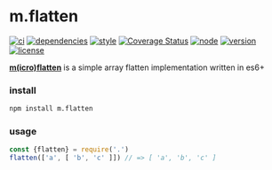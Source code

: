 m.flatten
===
[![ci](https://img.shields.io/travis/ivoputzer/m.flatten.svg?style=flat-square)](https://travis-ci.org/ivoputzer/m.flatten) [![dependencies](https://img.shields.io/badge/dependencies-none-blue.svg?style=flat-square&colorB=44CC11)](package.json) [![style](https://img.shields.io/badge/coding%20style-standard-brightgreen.svg?style=flat-square)](http://standardjs.com/) [![Coverage Status](https://img.shields.io/coveralls/ivoputzer/m.flatten.svg?style=flat-square)](https://coveralls.io/github/ivoputzer/m.flatten?branch=master) [![node](https://img.shields.io/badge/node-6%2B-blue.svg?style=flat-square)](https://nodejs.org/docs/v6.0.0/api) [![version](https://img.shields.io/npm/v/m.flatten.svg?style=flat-square&colorB=007EC6)](https://www.npmjs.com/package/m.flatten) [![license](https://img.shields.io/npm/l/m.flatten.svg?style=flat-square&colorB=007EC6)](https://spdx.org/licenses/MIT)

**[m(icro)](https://github.com/ivoputzer/m.cro#readme)[flatten](https://github.com/ivoputzer/m.flatten)** is a simple array flatten implementation written in es6+

### install
```sh
npm install m.flatten
```

### usage
```javascript
const {flatten} = require('.')
flatten(['a', [ 'b', 'c' ]]) // => [ 'a', 'b', 'c' ]
```
